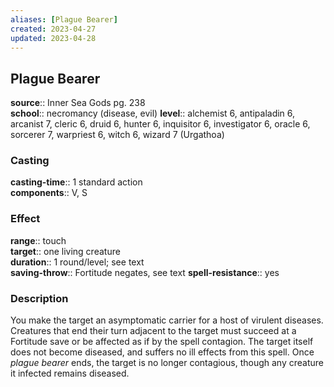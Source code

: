 ```yaml
---
aliases: [Plague Bearer]
created: 2023-04-27
updated: 2023-04-28
---
```


## Plague Bearer

**source**:: Inner Sea Gods pg. 238  
**school**:: necromancy (disease, evil)
**level**:: alchemist 6, antipaladin 6, arcanist 7, cleric 6, druid 6, hunter 6, inquisitor 6, investigator 6, oracle 6, sorcerer 7, warpriest 6, witch 6, wizard 7 (Urgathoa)

### Casting

**casting-time**:: 1 standard action  
**components**:: V, S

### Effect

**range**:: touch  
**target**:: one living creature  
**duration**:: 1 round/level; see text  
**saving-throw**:: Fortitude negates, see text
**spell-resistance**:: yes

### Description

You make the target an asymptomatic carrier for a host of virulent diseases. Creatures that end their turn adjacent to the target must succeed at a Fortitude save or be affected as if by the spell contagion. The target itself does not become diseased, and suffers no ill effects from this spell. Once *plague bearer* ends, the target is no longer contagious, though any creature it infected remains diseased.
